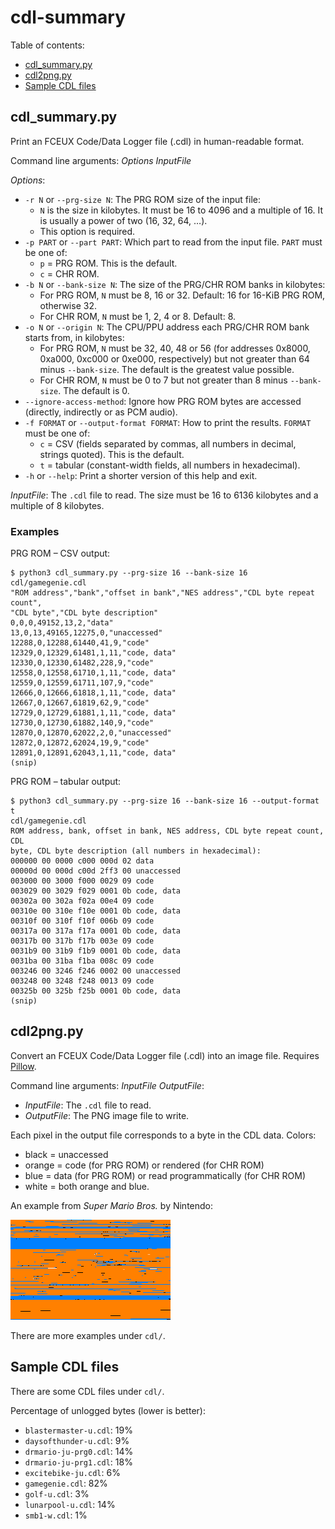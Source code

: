 # cdl-summary

Table of contents:
* [cdl_summary.py](#cdl_summarypy)
* [cdl2png.py](#cdl2pngpy)
* [Sample CDL files](#sample-cdl-files)

## cdl_summary.py
Print an FCEUX Code/Data Logger file (.cdl) in human-readable format.

Command line arguments: *Options* *InputFile*

*Options*:
* `-r N` or `--prg-size N`: The PRG ROM size of the input file:
  * `N` is the size in kilobytes. It must be 16 to 4096 and a multiple of 16. It is usually a power of two (16, 32, 64, &hellip;).
  * This option is required.
* `-p PART` or `--part PART`: Which part to read from the input file. `PART` must be one of:
  * `p` = PRG ROM. This is the default.
  * `c` = CHR ROM.
* `-b N` or `--bank-size N`: The size of the PRG/CHR ROM banks in kilobytes:
  * For PRG ROM, `N` must be 8, 16 or 32. Default: 16 for 16-KiB PRG ROM, otherwise 32.
  * For CHR ROM, `N` must be 1, 2, 4 or 8. Default: 8.
* `-o N` or `--origin N`: The CPU/PPU address each PRG/CHR ROM bank starts from, in kilobytes:
  * For PRG ROM, `N` must be 32, 40, 48 or 56 (for addresses 0x8000, 0xa000, 0xc000 or 0xe000, respectively) but not greater than 64 minus `--bank-size`. The default is the greatest value possible.
  * For CHR ROM, `N` must be 0 to 7 but not greater than 8 minus `--bank-size`. The default is 0.
* `--ignore-access-method`: Ignore how PRG ROM bytes are accessed (directly, indirectly or as PCM audio).
* `-f FORMAT` or `--output-format FORMAT`: How to print the results. `FORMAT` must be one of:
  * `c` = CSV (fields separated by commas, all numbers in decimal, strings quoted). This is the default.
  * `t` = tabular (constant-width fields, all numbers in hexadecimal).
* `-h` or `--help`: Print a shorter version of this help and exit.

*InputFile*: The `.cdl` file to read. The size must be 16 to 6136 kilobytes and a multiple of 8 kilobytes.

### Examples

PRG ROM &ndash; CSV output:
```
$ python3 cdl_summary.py --prg-size 16 --bank-size 16 cdl/gamegenie.cdl
"ROM address","bank","offset in bank","NES address","CDL byte repeat count",
"CDL byte","CDL byte description"
0,0,0,49152,13,2,"data"
13,0,13,49165,12275,0,"unaccessed"
12288,0,12288,61440,41,9,"code"
12329,0,12329,61481,1,11,"code, data"
12330,0,12330,61482,228,9,"code"
12558,0,12558,61710,1,11,"code, data"
12559,0,12559,61711,107,9,"code"
12666,0,12666,61818,1,11,"code, data"
12667,0,12667,61819,62,9,"code"
12729,0,12729,61881,1,11,"code, data"
12730,0,12730,61882,140,9,"code"
12870,0,12870,62022,2,0,"unaccessed"
12872,0,12872,62024,19,9,"code"
12891,0,12891,62043,1,11,"code, data"
(snip)
```

PRG ROM &ndash; tabular output:
```
$ python3 cdl_summary.py --prg-size 16 --bank-size 16 --output-format t
cdl/gamegenie.cdl
ROM address, bank, offset in bank, NES address, CDL byte repeat count, CDL
byte, CDL byte description (all numbers in hexadecimal):
000000 00 0000 c000 000d 02 data
00000d 00 000d c00d 2ff3 00 unaccessed
003000 00 3000 f000 0029 09 code
003029 00 3029 f029 0001 0b code, data
00302a 00 302a f02a 00e4 09 code
00310e 00 310e f10e 0001 0b code, data
00310f 00 310f f10f 006b 09 code
00317a 00 317a f17a 0001 0b code, data
00317b 00 317b f17b 003e 09 code
0031b9 00 31b9 f1b9 0001 0b code, data
0031ba 00 31ba f1ba 008c 09 code
003246 00 3246 f246 0002 00 unaccessed
003248 00 3248 f248 0013 09 code
00325b 00 325b f25b 0001 0b code, data
(snip)
```

## cdl2png.py
Convert an FCEUX Code/Data Logger file (.cdl) into an image file. Requires [Pillow](https://python-pillow.org).

Command line arguments: *InputFile* *OutputFile*:
* *InputFile*: The `.cdl` file to read.
* *OutputFile*: The PNG image file to write.

Each pixel in the output file corresponds to a byte in the CDL data. Colors:
* black = unaccessed
* orange = code (for PRG ROM) or rendered (for CHR ROM)
* blue = data (for PRG ROM) or read programmatically (for CHR ROM)
* white = both orange and blue.

An example from *Super Mario Bros.* by Nintendo:

![a CDL file as a PNG file](cdl2png-example.png)

There are more examples under `cdl/`.

## Sample CDL files
There are some CDL files under `cdl/`.

Percentage of unlogged bytes (lower is better):
* `blastermaster-u.cdl`: 19%
* `daysofthunder-u.cdl`: 9%
* `drmario-ju-prg0.cdl`: 14%
* `drmario-ju-prg1.cdl`: 18%
* `excitebike-ju.cdl`: 6%
* `gamegenie.cdl`: 82%
* `golf-u.cdl`: 3%
* `lunarpool-u.cdl`: 14%
* `smb1-w.cdl`: 1%
